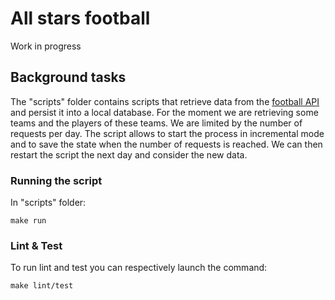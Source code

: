 # All stars football

Work in progress


## Background tasks

The "scripts" folder contains scripts that retrieve data from the [football API](https://www.api-football.com/) and persist it into a local database. For the moment we are retrieving some teams and the players of these teams.
We are limited by the number of requests per day. The script allows to start the process in incremental mode and to save the state when the number of requests is reached. We can then restart the script the next day and consider the new data.

### Running the script

In "scripts" folder: 
```
make run
```

### Lint & Test

To run lint and test you can respectively launch the command: 

```
make lint/test
```
